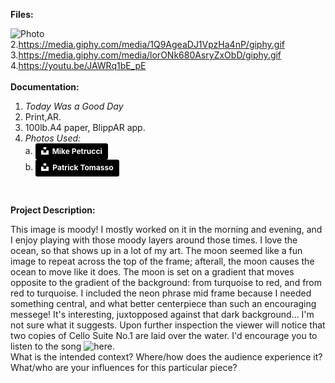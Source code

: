 **Files:**

![Photo](https://i.imgur.com/9ihOpSf.jpg)<br>
2.https://media.giphy.com/media/1Q9AgeaDJ1VpzHa4nP/giphy.gif
3.https://media.giphy.com/media/lorONk680AsryZxObD/giphy.gif<br>
4.https://youtu.be/JAWRq1bE_pE
<br><br>
**Documentation:**

1. *Today Was a Good Day*<br>
2. Print,AR.<br>
3. 100lb.A4 paper, BlippAR app.<br>
4. *Photos Used:*<br>
a. <a style="background-color:black;color:white;text-decoration:none;padding:4px 6px;font-family:-apple-system, BlinkMacSystemFont, &quot;San Francisco&quot;, &quot;Helvetica Neue&quot;, Helvetica, Ubuntu, Roboto, Noto, &quot;Segoe UI&quot;, Arial, sans-serif;font-size:12px;font-weight:bold;line-height:1.2;display:inline-block;border-radius:3px" href="https://unsplash.com/@mikepetrucci?utm_medium=referral&amp;utm_campaign=photographer-credit&amp;utm_content=creditBadge" target="_blank" rel="noopener noreferrer" title="Download free do whatever you want high-resolution photos from Mike Petrucci"><span style="display:inline-block;padding:2px 3px"><svg xmlns="http://www.w3.org/2000/svg" style="height:12px;width:auto;position:relative;vertical-align:middle;top:-2px;fill:white" viewBox="0 0 32 32"><title>unsplash-logo</title><path d="M10 9V0h12v9H10zm12 5h10v18H0V14h10v9h12v-9z"></path></svg></span><span style="display:inline-block;padding:2px 3px">Mike Petrucci</span></a> <br>
b. <a style="background-color:black;color:white;text-decoration:none;padding:4px 6px;font-family:-apple-system, BlinkMacSystemFont, &quot;San Francisco&quot;, &quot;Helvetica Neue&quot;, Helvetica, Ubuntu, Roboto, Noto, &quot;Segoe UI&quot;, Arial, sans-serif;font-size:12px;font-weight:bold;line-height:1.2;display:inline-block;border-radius:3px" href="https://unsplash.com/@impatrickt?utm_medium=referral&amp;utm_campaign=photographer-credit&amp;utm_content=creditBadge" target="_blank" rel="noopener noreferrer" title="Download free do whatever you want high-resolution photos from Patrick Tomasso"><span style="display:inline-block;padding:2px 3px"><svg xmlns="http://www.w3.org/2000/svg" style="height:12px;width:auto;position:relative;vertical-align:middle;top:-2px;fill:white" viewBox="0 0 32 32"><title>unsplash-logo</title><path d="M10 9V0h12v9H10zm12 5h10v18H0V14h10v9h12v-9z"></path></svg></span><span style="display:inline-block;padding:2px 3px">Patrick Tomasso</span></a>
<br>

**Project Description:** 

This image is moody! I mostly worked on it in the morning and evening, and I enjoy playing with those moody layers around those times. I love the ocean, so that shows up in a lot of my art. The moon seemed like a fun image to repeat across the top of the frame; afterall, the moon causes the ocean to move like it does. The moon is set on a gradient that moves opposite to the gradient of the background: from turquoise to red, and from red to turquoise. I included the neon phrase mid frame because I needed something central, and what better centerpiece than such an encouraging messege! It's interesting, juxtopposed against that dark background... I'm not sure what it suggests. Upon further inspection the viewer will notice that two copies of Cello Suite No.1 are laid over the water. I'd encourage you to listen to the song ![here](https://open.spotify.com/track/3kkKv1FcDYFso5JwjM6pJh). <br> 
What is the intended context? Where/how does the audience experience it?<br>
What/who are your influences for this particular piece?<br>
